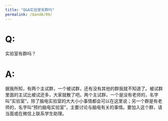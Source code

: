 ```yaml
---
title: "Q&A实验室有群吗"
permalink: /QandA/09/
---
```


# Q:

实验室有群吗？

# A:

据我所知，有两个主试群，一个被试群，还有没有其他的群我就不知道了。被试群里面的主试比被试还多，大家就散了吧。两个主试群，一个是没有老师的，名字叫“实验室”，除了脑电实验室的大大小小事情都会可以在这里说；另一个群是有老师的，名字叫“预约脑电实验室”，主要讨论与脑电有关的事情。要加入这个群，请当面或在微信上联系学生助理。